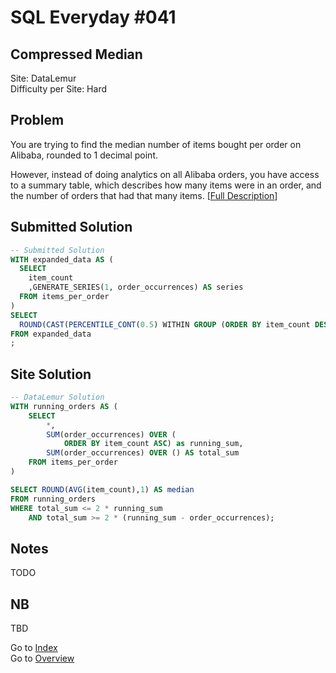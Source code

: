 # SQL Everyday \#041

## Compressed Median

Site: DataLemur\
Difficulty per Site: Hard

## Problem

You are trying to find the median number of items bought per order on Alibaba, rounded to 1 decimal point.

However, instead of doing analytics on all Alibaba orders, you have access to a summary table, which describes how many items were in an order, and the number of orders that had that many items. [[Full Description](https://datalemur.com/questions/alibaba-compressed-median)]

## Submitted Solution

```sql
-- Submitted Solution
WITH expanded_data AS (
  SELECT 
    item_count
    ,GENERATE_SERIES(1, order_occurrences) AS series
  FROM items_per_order
)
SELECT
  ROUND(CAST(PERCENTILE_CONT(0.5) WITHIN GROUP (ORDER BY item_count DESC) AS DECIMAL), 1) AS median
FROM expanded_data
;
```

## Site Solution

```sql
-- DataLemur Solution 
WITH running_orders AS (
    SELECT
        *,
        SUM(order_occurrences) OVER (
            ORDER BY item_count ASC) as running_sum,
        SUM(order_occurrences) OVER () AS total_sum
    FROM items_per_order
)

SELECT ROUND(AVG(item_count),1) AS median
FROM running_orders
WHERE total_sum <= 2 * running_sum
    AND total_sum >= 2 * (running_sum - order_occurrences);
```

## Notes

TODO

## NB

TBD

Go to [Index](../?tab=readme-ov-file#index)\
Go to [Overview](../?tab=readme-ov-file)
